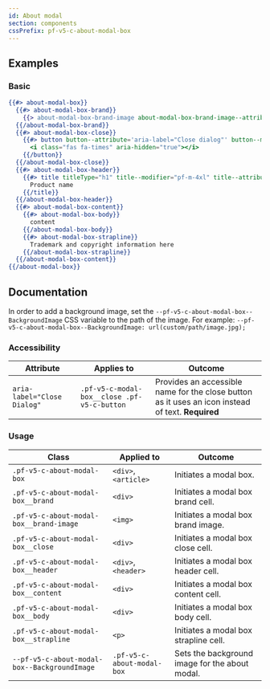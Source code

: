 ```yaml
---
id: About modal
section: components
cssPrefix: pf-v5-c-about-modal-box
---
```


## Examples
### Basic
```hbs isFullscreen
{{#> about-modal-box}}
  {{#> about-modal-box-brand}}
    {{> about-modal-box-brand-image about-modal-box-brand-image--attribute='src="/assets/images/PF-IconLogo.svg" alt="PatternFly brand logo"'}}
  {{/about-modal-box-brand}}
  {{#> about-modal-box-close}}
    {{#> button button--attribute='aria-label="Close dialog"' button--modifier="pf-m-plain"}}
      <i class="fas fa-times" aria-hidden="true"></i>
    {{/button}}
  {{/about-modal-box-close}}
  {{#> about-modal-box-header}}
    {{#> title titleType="h1" title--modifier="pf-m-4xl" title--attribute='id="about-modal-title"'}}
      Product name
    {{/title}}
  {{/about-modal-box-header}}
  {{#> about-modal-box-content}}
    {{#> about-modal-box-body}}
      content
    {{/about-modal-box-body}}
    {{#> about-modal-box-strapline}}
      Trademark and copyright information here
    {{/about-modal-box-strapline}}
  {{/about-modal-box-content}}
{{/about-modal-box}}
```

## Documentation
In order to add a background image, set the `--pf-v5-c-about-modal-box--BackgroundImage` CSS variable to the path of the image. For example: `--pf-v5-c-about-modal-box--BackgroundImage: url(custom/path/image.jpg);`

### Accessibility
| Attribute | Applies to | Outcome |
| -- | -- | -- |
| `aria-label="Close Dialog"` | `.pf-v5-c-modal-box__close .pf-v5-c-button` | Provides an accessible name for the close button as it uses an icon instead of text. **Required** |

### Usage
| Class | Applied to | Outcome |
| -- | -- | -- |
| `.pf-v5-c-about-modal-box` |  `<div>`, `<article>`  |  Initiates a modal box. |
| `.pf-v5-c-about-modal-box__brand` |  `<div>` |  Initiates a modal box brand cell. |
| `.pf-v5-c-about-modal-box__brand-image` |  `<img>` |  Initiates a modal box brand image. |
| `.pf-v5-c-about-modal-box__close` |  `<div>` |  Initiates a modal box close cell. |
| `.pf-v5-c-about-modal-box__header` |  `<div>`, `<header>` |  Initiates a modal box header cell. |
| `.pf-v5-c-about-modal-box__content` |  `<div>` |  Initiates a modal box content cell. |
| `.pf-v5-c-about-modal-box__body` |  `<div>` |  Initiates a modal box body cell. |
| `.pf-v5-c-about-modal-box__strapline` |  `<p>` |  Initiates a modal box strapline cell. |
| `--pf-v5-c-about-modal-box--BackgroundImage` |  `.pf-v5-c-about-modal-box` |  Sets the background image for the about modal. |

